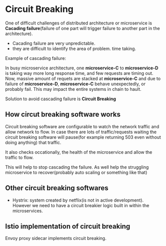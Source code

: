 # Circuit Breaking

One of difficult challenges of distributed architecture or microservice is **Cacading failure**(failure of one part will trigger failure to another part in the architecture).

- Cacading failure are very unpredictable.
- they are difficult to identify the area of problem. time taking.

Example of cascading failure:

In busy microservice architecture, one **microservice-C** to **microservice-D** is taking way more long response time, and few requests are timing out. Now, massive amount of requets are stacked at **microservice-C** and due to failure of **microservice-D**, **microservice-C** behave unexpectedly, or probably fail. This may impact the entire systems in chain to hault.

Solution to avoid cascading failure is **Circuit Breaking**

## How circut breaking software works

Circuit breaking software are configurable to watch the network traffic and allow network to flow. In case there are lots of traffic/requests waiting the circuit breaking software will pause(for example returning 503 even without doing anything) that traffic.

It also checks occationally, the health of the microservice and allow the traffic to flow.

This will help to stop cascading the failure. As well help the struggling microservice to recover(probably auto scaling or something like that)

## Other circuit breaking softwares

- Hystrix: system created by netflix(is not in active development). However we need to have a circuit breakier logic built in within the microservices.

## Istio implementation of circuit breaking

Envoy proxy sidecar implements circuit breaking.
